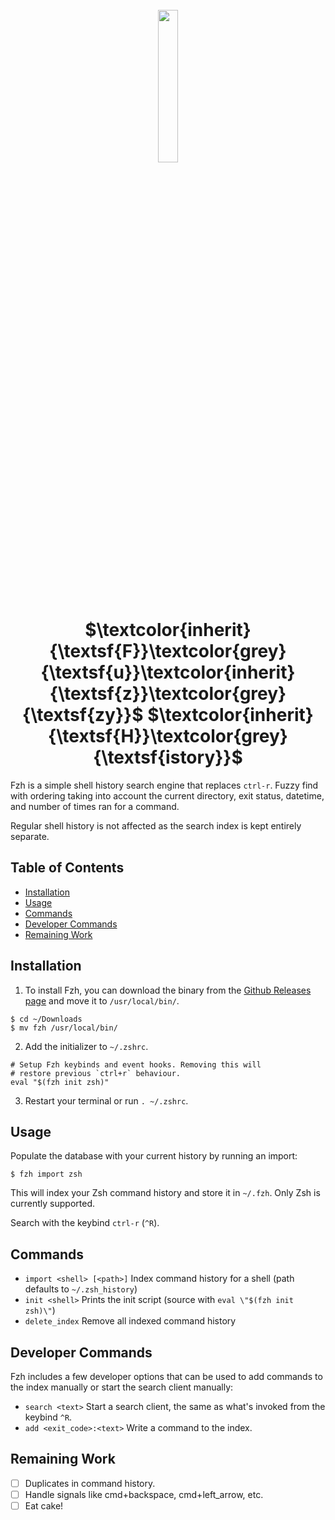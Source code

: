 <h1 align="center">
  <br>
  <img src="https://user-images.githubusercontent.com/1145873/233561842-e836ba15-d6f4-458b-b4cd-3e7465885ff4.png" width="25%" >
  <br>
  $\textcolor{inherit}{\textsf{F}}\textcolor{grey}{\textsf{u}}\textcolor{inherit}{\textsf{z}}\textcolor{grey}{\textsf{zy}}$ $\textcolor{inherit}{\textsf{H}}\textcolor{grey}{\textsf{istory}}$
  <br>
</h1>

Fzh is a simple shell history search engine that replaces `ctrl-r`. Fuzzy find with ordering taking into account the current directory, exit status, datetime, and number of times ran for a command.

Regular shell history is not affected as the search index is kept entirely separate.

## Table of Contents

- [Installation](#installation)
- [Usage](#usage)
- [Commands](#commands)
- [Developer Commands](#developer-commands)
- [Remaining Work](#remaining-work)

## Installation

1. To install Fzh, you can download the binary from the [Github Releases page](https://github.com/pheen/fzh/releases) and move it to `/usr/local/bin/`.

```
$ cd ~/Downloads
$ mv fzh /usr/local/bin/
```

2. Add the initializer to `~/.zshrc`.

```
# Setup Fzh keybinds and event hooks. Removing this will
# restore previous `ctrl+r` behaviour.
eval "$(fzh init zsh)"
```

3. Restart your terminal or run `. ~/.zshrc`.

## Usage

Populate the database with your current history by running an import:

```
$ fzh import zsh
```

This will index your Zsh command history and store it in `~/.fzh`. Only Zsh is currently supported.

Search with the keybind `ctrl-r` (`^R`).

## Commands

- `import <shell> [<path>]` Index command history for a shell (path defaults to `~/.zsh_history`)
- `init <shell>` Prints the init script (source with `eval \"$(fzh init zsh)\"`)
- `delete_index` Remove all indexed command history

## Developer Commands

Fzh includes a few developer options that can be used to add commands to the index manually or start the search client manually:

- `search <text>` Start a search client, the same as what's invoked from the keybind `^R`.
- `add <exit_code>:<text>` Write a command to the index.

## Remaining Work

- [ ] Duplicates in command history.
- [ ] Handle signals like cmd+backspace, cmd+left_arrow, etc.
- [ ] Eat cake!
